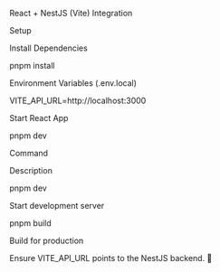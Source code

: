 React + NestJS (Vite) Integration

Setup

Install Dependencies

pnpm install

Environment Variables (.env.local)

VITE_API_URL=http://localhost:3000

Start React App

pnpm dev

Command

Description

pnpm dev

Start development server

pnpm build

Build for production

Ensure VITE_API_URL points to the NestJS backend. 🚀

